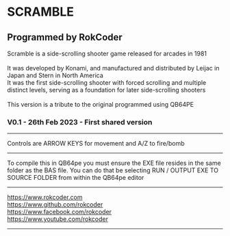 # SCRAMBLE
## Programmed by RokCoder

Scramble is a side-scrolling shooter game released for arcades in 1981 \
\
It was developed by Konami, and manufactured and distributed by Leijac in Japan and Stern in North America \
It was the first side-scrolling shooter with forced scrolling and multiple distinct levels, serving as a foundation for later side-scrolling shooters \
\
This version is a tribute to the original programmed using QB64PE

### V0.1 - 26th Feb 2023 - First shared version

---

Controls are ARROW KEYS for movement and A/Z to fire/bomb

---

To compile this in QB64pe you must ensure the EXE file resides in the same folder as the BAS file. You can do that be selecting RUN / OUTPUT EXE TO SOURCE FOLDER from within the QB64pe editor

---

https://www.rokcoder.com \
https://www.github.com/rokcoder \
https://www.facebook.com/rokcoder \
https://www.youtube.com/rokcoder

---
